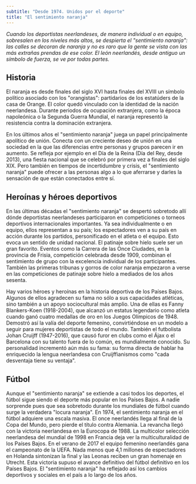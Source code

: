 ```yaml
---
subtitle: "Desde 1974. Unidos por el deporte"
title: "El sentimiento naranja"
---
```


_Cuando los deportistas neerlandeses, de manera individual o en equipo,
sobresalen en los niveles más altos, se despierta el \"sentimiento
naranja\": las calles se decoran de naranja y no es raro que la gente se
vista con las más extrañas prendas de ese color. El león neerlandés,
desde antiguo un símbolo de fuerza, se ve por todas partes._

## Historia

El naranja es desde finales del siglo XVI hasta finales del XVIII un
símbolo político asociado con los \"orangistas\": partidarios de los
estatúders de la casa de Orange. El color quedó vinculado con la
identidad de la nación neerlandesa. Durante periodos de ocupación
extranjera, como la época napoleónica o la Segunda Guerra Mundial, el
naranja representó la resistencia contra la dominación extranjera.

En los últimos años el \"sentimiento naranja\" juega un papel
principalmente apolítico de unión. Conecta con un creciente deseo de
unión en una sociedad en la que las diferencias entre personas y grupos
parecen ir en aumento. Se refleja por ejemplo en el Día de la Reina (Día
del Rey, desde 2013), una fiesta nacional que se celebró por primera vez
a finales del siglo XIX. Pero también en tiempos de incertidumbre y
crisis, el \"sentimiento naranja\" puede ofrecer a las personas algo a
lo que aferrarse y darles la sensación de que están conectados entre sí.

## Heroínas y héroes deportivos

En las últimas décadas el \"sentimiento naranja\" se despertó sobretodo
allí dónde deportistas neerlandeses participaron en competiciones o
torneos deportivos internacionales importantes. Ya sea individualmente o
en equipo, ellos representan a su país; los espectadores ven a su país
en acción durante los partidos, personificado en el atleta o el equipo.
Esto evoca un sentido de unidad nacional. El patinaje sobre hielo suele
ser un gran favorito. Eventos como la Carrera de las Once Ciudades, en
la provincia de Frisia, competición celebrada desde 1909, combinan el
sentimiento de grupo con la excelencia individual de los participantes.
También las primeras tribunas y gorros de color naranja empezaron a
verse en las competiciones de patinaje sobre hielo a mediados de los
años sesenta.

Hay varios héroes y heroínas en la historia deportiva de los Países
Bajos. Algunos de ellos agradecen su fama no sólo a sus capacidades
atléticas, sino también a un apoyo sociocultural más amplio. Una de
ellas es Fanny Blankers-Koen (1918-2004), que alcanzó un estatus
legendario como atleta cuando ganó cuatro medallas de oro en los Juegos
Olímpicos de 1948. Demostró así la valía del deporte femenino,
convirtiéndose en un modelo a seguir para mujeres deportistas de todo el
mundo. También el futbolista Johan Cruijff (1947-2016), que causó furor
en clubs como el Ájax o el Barcelona con su talento fuera de lo común,
es mundialmente conocido. Su personalidad incrementó aún más su fama: su
forma directa de hablar ha enriquecido la lengua neerlandesa con
Cruijffianismos como \"cada desventaja tiene su ventaja\".

## Fútbol

Aunque el "sentimiento naranja" se extiende a casi todos los deportes,
el fútbol sigue siendo el deporte más popular en los Países Bajos. A
nadie sorprende pues que sea sobretodo durante los mundiales de fútbol
cuando surge la verdadera \"locura naranja\". En 1974, el sentimiento
naranja en el fútbol adquiere una escala masiva. El once neerlandés
llega al final de la Copa del Mundo, pero pierde el título contra
Alemania. La revancha llegó con la victoria neerlandesa en la Eurocopa
de 1988. La multicolor selección neerlandesa del mundial de 1998 en
Francia deja ver la multiculturalidad de los Países Bajos. En el verano
de 2017 el equipo femenino neerlandés gana el campeonato de la UEFA.
Nada menos que 4,1 millones de espectadores en Holanda sintonizan la
final y las Leonas reciben un gran homenaje en Utrecht. Esta victoria
supuso el avance definitivo del fútbol definitivo en los Países Bajos.
El \"sentimiento naranja\" ha reflejado así los cambios deportivos y
sociales en el país a lo largo de los años.

